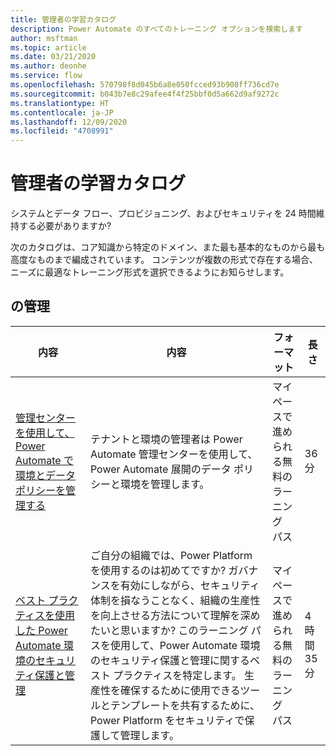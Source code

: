 ```yaml
---
title: 管理者の学習カタログ
description: Power Automate のすべてのトレーニング オプションを検索します
author: msftman
ms.topic: article
ms.date: 03/21/2020
ms.author: deonhe
ms.service: flow
ms.openlocfilehash: 570798f8d045b6a8e050fcced93b908ff736cd7e
ms.sourcegitcommit: b043b7e8c29afee4f4f25bbf0d5a662d9af9272c
ms.translationtype: HT
ms.contentlocale: ja-JP
ms.lasthandoff: 12/09/2020
ms.locfileid: "4708991"
---
```

# <a name="administrators-learning-catalog"></a>管理者の学習カタログ

システムとデータ フロー、プロビジョニング、およびセキュリティを 24 時間維持する必要がありますか?

次のカタログは、コア知識から特定のドメイン、また最も基本的なものから最も高度なものまで編成されています。 コンテンツが複数の形式で存在する場合、ニーズに最適なトレーニング形式を選択できるようにお知らせします。

## <a name="administer"></a> の管理
| 内容  | 内容  | フォーマット | 長さ   |
|-----------------------------------------------------------------------------------------------------------------------------------------------|------------------------------------------------------------------------------------------------------------------------------------------------------------------------------------------------------------------------------------------------------------------------------------------------------------------------------------------------------------------------------------------------------------------------------------------------------------|---------------------------------------|--------------------|
| [管理センターを使用して、 Power Automate で環境とデータ ポリシーを管理する](https://docs.microsoft.com/learn/modules/administer-flows/) | テナントと環境の管理者は Power Automate 管理センターを使用して、Power Automate 展開のデータ ポリシーと環境を管理します。 | マイペースで進められる無料のラーニング パス | 36 分         |
| [ベスト プラクティスを使用した Power Automate 環境のセキュリティ保護と管理](https://docs.microsoft.com/learn/paths/best-practices-environments/)    | ご自分の組織では、Power Platform を使用するのは初めてですか? ガバナンスを有効にしながら、セキュリティ体制を損なうことなく、組織の生産性を向上させる方法について理解を深めたいと思いますか? このラーニング パスを使用して、Power Automate 環境のセキュリティ保護と管理に関するベスト プラクティスを特定します。 生産性を確保するために使用できるツールとテンプレートを共有するために、Power Platform をセキュリティで保護して管理します。 | マイペースで進められる無料のラーニング パス | 4 時間 35 分 |
